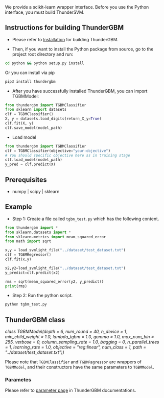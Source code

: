 We provide a scikit-learn wrapper interface. Before you use the Python interface, you must build ThunderSVM.

## Instructions for building ThunderGBM
* Please refer to [Installation](http://thundergbm.readthedocs.io/en/latest/how-to.html) for building ThunderGBM.

* Then, if you want to install the Python package from source, go to the project root directory and run:
```bash
cd python && python setup.py install
```
Or you can install via pip
```bash
pip3 install thundergbm
```
* After you have successfully installed ThunderGBM, you can import TGBMModel:
```python
from thundergbm import TGBMClassifier
from sklearn import datasets
clf = TGBMClassifier()
X, y = datasets.load_digits(return_X_y=True)
clf.fit(X, y)
clf.save_model(model_path)
``` 
* Load model
```python
from thundergbm import TGBMClassifier
clf = TGBMClassifier(objective="your-objective") 
# You should specific objective here as in training stage
clf.load_model(model_path)
y_pred = clf.predict(X)
```
## Prerequisites
* numpy | scipy | sklearn

## Example

* Step 1: Create a file called ```tgbm_test.py``` which has the following content.
```python
from thundergbm import *
from sklearn.datasets import *
from sklearn.metrics import mean_squared_error
from math import sqrt

x,y = load_svmlight_file("../dataset/test_dataset.txt")
clf = TGBMRegressor()
clf.fit(x,y)

x2,y2=load_svmlight_file("../dataset/test_dataset.txt")
y_predict=clf.predict(x2)

rms = sqrt(mean_squared_error(y2, y_predict))
print(rms)

```
* Step 2: Run the python script.
```bash
python tgbm_test.py
```

## ThunderGBM class
*class TGBMModel(depth = 6, num_round = 40, n_device = 1, min_child_weight = 1.0, lambda_tgbm = 1.0, gamma = 1.0, max_num_bin = 255, verbose = 0, column_sampling_rate = 1.0, bagging = 0, n_parallel_trees = 1, learning_rate = 1.0, objective = "reg:linear", num_class = 1, path = "../dataset/test_dataset.txt"))*

Please note that ``TGBMClassifier`` and ``TGBMRegressor`` are wrappers of ``TGBMModel``, and their constructors have the same parameters to ``TGBMModel``.

### Parametes
Please refer to [parameter page](https://github.com/zeyiwen/thundergbm/blob/master/docs/parameters.md) in ThunderGBM documentations.
